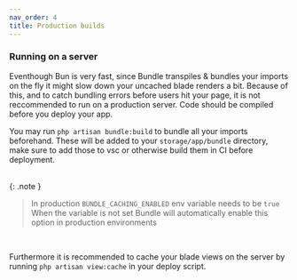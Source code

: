 ```yaml
---
nav_order: 4
title: Production builds
---
```


### Running on a server

Eventhough Bun is very fast, since Bundle transpiles & bundles your imports on the fly it might slow down your uncached blade renders a bit. Because of this, and to catch bundling errors before users hit your page, it is not reccommended to run on a production server. Code should be compiled before you deploy your app.

You may run `php artisan bundle:build` to bundle all your imports beforehand. These will be added to your `storage/app/bundle` directory, make sure to add those to vsc or otherwise build them in CI before deployment.

<br />
{: .note }

> In production `BUNDLE_CACHING_ENABLED` env variable needs to be `true`
> When the variable is not set Bundle will automatically enable this option in production environments

<br />

Furthermore it is recommended to cache your blade views on the server by running `php artisan view:cache` in your deploy script.
